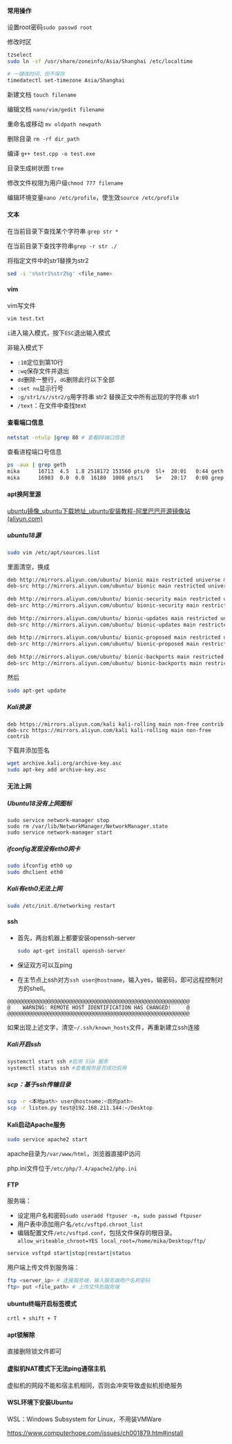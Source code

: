 #### 常用操作

设置root密码`sudo passwd root`

修改时区

```sh
tzselect
sudo ln -sf /usr/share/zoneinfo/Asia/Shanghai /etc/localtime

# 一键改时间，但不保存
timedatectl set-timezone Asia/Shanghai
```

新建文档 `touch filename`

编辑文档 `nano/vim/gedit filename`

重命名或移动 `mv oldpath newpath`

删除目录 `rm -rf dir_path` 

编译 `g++ test.cpp -o test.exe`

目录生成树状图 `tree`

修改文件权限为用户级`chmod 777 filename`

编辑环境变量`nano /etc/profile`，使生效`source /etc/profile`



#### 文本

在当前目录下查找某个字符串 `grep str *`

在当前目录下查找字符串`grep -r str ./`

将指定文件中的str1替换为str2

```sh
sed -i 's%str1%str2%g' <file_name>
```



#### vim

vim写文件

```sh
vim test.txt
```

`i`进入输入模式，按下`ESC`退出输入模式

非输入模式下

- `:10`定位到第10行
- `:wq`保存文件并退出
- `dd`删除一整行，`dG`删除此行以下全部
- `:set nu`显示行号
- `:g/str1/s//str2/g`用字符串 str2 替换正文中所有出现的字符串 str1
- `/text`：在文件中查找text



#### 查看端口信息

```sh
netstat -ntulp |grep 80 # 查看80端口信息
```

查看进程端口号信息

```sh
ps -aux | grep geth
mika      16713  4.5  1.8 2518172 153560 pts/0  Sl+  20:01   0:44 geth --datadir ./data console
mika      16983  0.0  0.0  16180  1008 pts/1    S+   20:17   0:00 grep --color=auto geth
```



#### apt换阿里源

[ubuntu镜像_ubuntu下载地址_ubuntu安装教程-阿里巴巴开源镜像站 (aliyun.com)](https://developer.aliyun.com/mirror/ubuntu?spm=a2c6h.13651102.0.0.4cfe1b11PHMv2E)

##### ubuntu18源

```sh
sudo vim /etc/apt/sources.list
```

里面清空，换成

```sh
deb http://mirrors.aliyun.com/ubuntu/ bionic main restricted universe multiverse
deb-src http://mirrors.aliyun.com/ubuntu/ bionic main restricted universe multiverse
 
deb http://mirrors.aliyun.com/ubuntu/ bionic-security main restricted universe multiverse
deb-src http://mirrors.aliyun.com/ubuntu/ bionic-security main restricted universe multiverse
 
deb http://mirrors.aliyun.com/ubuntu/ bionic-updates main restricted universe multiverse
deb-src http://mirrors.aliyun.com/ubuntu/ bionic-updates main restricted universe multiverse
 
deb http://mirrors.aliyun.com/ubuntu/ bionic-proposed main restricted universe multiverse
deb-src http://mirrors.aliyun.com/ubuntu/ bionic-proposed main restricted universe multiverse
 
deb http://mirrors.aliyun.com/ubuntu/ bionic-backports main restricted universe multiverse
deb-src http://mirrors.aliyun.com/ubuntu/ bionic-backports main restricted universe multiverse
```

然后

```sh
sudo apt-get update
```



##### Kali换源

```
deb https://mirrors.aliyun.com/kali kali-rolling main non-free contrib
deb-src https://mirrors.aliyun.com/kali kali-rolling main non-free contrib
```

下载并添加签名

```sh
wget archive.kali.org/archive-key.asc
sudo apt-key add archive-key.asc
```



#### 无法上网

##### Ubuntu18没有上网图标

```shell
sudo service network-manager stop
sudo rm /var/lib/NetworkManager/NetworkManager.state
sudo service network-manager start
```

##### ifconfig发现没有eth0网卡

```sh
sudo ifconfig eth0 up
sudo dhclient eth0
```

##### Kali有eth0无法上网

```sh
sudo /etc/init.d/networking restart
```



#### ssh

- 首先，两台机器上都要安装openssh-server

  ```sh
  sudo apt-get install openssh-server
  ```

- 保证双方可以互ping

- 在主节点上ssh对方`ssh user@hostname`，输入yes，输密码，即可远程控制对方的shell。

```shell
@@@@@@@@@@@@@@@@@@@@@@@@@@@@@@@@@@@@@@@@@@@@@@@@@@@@@@@@@@@
@    WARNING: REMOTE HOST IDENTIFICATION HAS CHANGED!     @
@@@@@@@@@@@@@@@@@@@@@@@@@@@@@@@@@@@@@@@@@@@@@@@@@@@@@@@@@@@
```

如果出现上述文字，清空`~/.ssh/known_hosts`文件，再重新建立ssh连接

##### Kali开启ssh

```sh
systemctl start ssh #启用 SSH 服务
systemctl status ssh #查看服务是否成功启用
```

##### scp：基于ssh传输目录

```sh
scp -r <本地path> user@hostname:<目的path>
scp -r listen.py test@192.168.211.144:~/Desktop
```



#### Kali启动Apache服务

```sh
sudo service apache2 start
```

apache目录为`/var/www/html`，浏览器直接IP访问

php.ini文件位于`/etc/php/7.4/apache2/php.ini`



#### FTP

服务端：

- 设定用户名和密码`sudo useradd ftpuser -m`，`sudo passwd ftpuser `
- 用户表中添加用户名`/etc/vsftpd.chroot_list`
- 编辑配置文件`/etc/vsftpd.conf`，包括文件保存的根目录。`allow_writeable_chroot=YES
  local_root=/home/mika/Desktop/ftp/`

```sh
service vsftpd start|stop|restart|status
```

用户端上传文件到服务端：

```sh
ftp <server_ip> # 连接服务端，输入服务端用户名和密码
ftp> put <file_path> # 上传文件到服务端
```

#### ubuntu终端开启标签模式

```
crtl + shift + T
```

#### apt锁解除

直接删除锁文件即可



#### 虚拟机NAT模式下无法ping通宿主机

虚拟机的网段不能和宿主机相同，否则会冲突导致虚拟机拒绝服务



#### WSL环境下安装Ubuntu

WSL：Windows Subsystem for Linux，不用装VMWare

https://www.computerhope.com/issues/ch001879.htm#install
